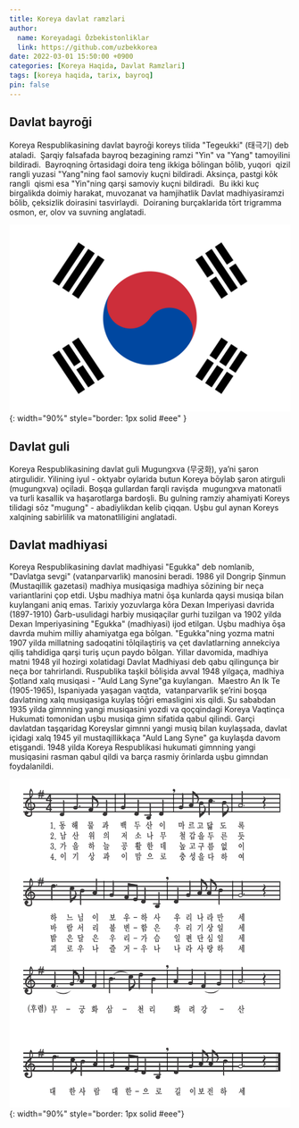```yaml
---
title: Koreya davlat ramzlari
author:
  name: Koreyadagi Ōzbekistonliklar
  link: https://github.com/uzbekkorea
date: 2022-03-01 15:50:00 +0900
categories: [Koreya Haqida, Davlat Ramzlari]
tags: [koreya haqida, tarix, bayroq]
pin: false
---
```


## Davlat bayroḡi
Koreya Respublikasining davlat bayroḡi koreys tilida "Tegeukki" (태극기) deb ataladi.  Şarqiy falsafada bayroq bezagining ramzi "Yin" va "Yang" tamoyilini bildiradi.  Bayroqning ōrtasidagi doira teng ikkiga bōlingan bōlib, yuqori  qizil rangli yuzasi "Yang"ning faol samoviy kuçni bildiradi. Aksinça, pastgi kōk rangli  qismi esa "Yin"ning qarşi samoviy kuçni bildiradi.  Bu ikki kuç birgalikda doimiy harakat, muvozanat va hamjihatlik Davlat madhiyasiramzi bōlib, çeksizlik doirasini tasvirlaydi.  Doiraning burçaklarida tōrt trigramma osmon, er, olov va suvning anglatadi.

![Koreya Bayroḡi](/assets/posts/img/korean_flag.svg){: width="90%" style="border: 1px solid #eee" }


## Davlat guli
Koreya Respublikasining davlat guli Mugungxva (무궁화), yaʼni şaron atirgulidir. Yilining iyul - oktyabr oylarida butun Koreya bōylab şaron atirguli (mugungxva) oçiladi. Boşqa gullardan farqli ravişda  mugungxva matonatli va turli kasallik va haşarotlarga bardoşli. Bu gulning ramziy ahamiyati Koreys tilidagi sōz "mugung" - abadiylikdan kelib çiqqan. Uşbu gul aynan Koreys xalqining sabirlilik va matonatliligini anglatadi.

## Davlat madhiyasi
Koreya Respublikasining davlat madhiyasi "Egukka" deb nomlanib, "Davlatga sevgi" (vatanparvarlik) manosini beradi. 1986 yil Dongrip Şinmun (Mustaqillik gazetasi) madhiya musiqasiga madhiya sōzining bir neça variantlarini çop etdi. Uşbu madhiya matni ōşa kunlarda qaysi musiqa bilan kuylangani aniq emas. Tarixiy yozuvlarga kōra Dexan Imperiyasi davrida (1897-1910) Ḡarb-usulidagi harbiy musiqaçilar gurhi tuzilgan va 1902 yilda Dexan Imperiyasining "Egukka" (madhiyasi) ijod etilgan. Uşbu madhiya ōşa davrda muhim milliy ahamiyatga ega bōlgan. "Egukka"ning yozma matni 1907 yilda millatning sadoqatini tōlqilaştiriş va çet davlatlarning annekciya qiliş tahdidiga qarşi turiş uçun paydo bōlgan. Yillar davomida, madhiya matni 1948 yil hozirgi xolatidagi Davlat Madhiyasi deb qabu qilingunça bir neça bor tahrirlandi. Ruspublika taşkil bōlişida avval 1948 yilgaça, madhiya Şotland xalq musiqasi - "Auld Lang Syne"ga kuylangan.  Maestro An Ik Te (1905-1965), Ispaniyada yaşagan vaqtda,  vatanparvarlik şeʼrini boşqa davlatning xalq musiqasiga kuylaş tōḡri emasligini xis qildi. Şu sababdan 1935 yilda gimnning yangi musiqasini yozdi va qoçqindagi Koreya Vaqtinça Hukumati tomonidan uşbu musiqa gimn sifatida qabul qilindi. Garçi davlatdan taşqaridag Koreyslar gimnni yangi musiq bilan kuylaşsada, davlat içidagi xalq 1945 yil mustaqillikkaça "Auld Lang Syne" ga kuylaşda davom etişgandi. 1948 yilda Koreya Respublikasi hukumati gimnning yangi musiqasini rasman qabul qildi va barça rasmiy ōrinlarda uşbu gimndan foydalanildi.

![Koreya Gimni](/assets/posts/img/korean_anthem.jpg){: width="90%" style="border: 1px solid #eee"}
